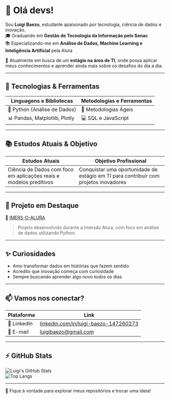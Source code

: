 # 👋 Olá devs!

Sou **Luigi Baezo**, estudante apaixonado por tecnologia, ciência de dados e inovação.  
🎓 Graduando em **Gestão de Tecnologia da Informação pelo Senac**  
📚 Especializando-me em **Análise de Dados, Machine Learning e Inteligência Artificial** pela Alura  

🎯 Atualmente em busca de um **estágio na área de TI**, onde possa aplicar meus conhecimentos e aprender ainda mais sobre os desafios do dia a dia.

---

## 🚀 Tecnologias & Ferramentas

| Linguagens e Bibliotecas | Metodologias e Ferramentas |
|--------------------------|-----------------------------|
| 🐍 Python (Análise de Dados) | 🔄 Metodologias Ágeis |
| 📊 Pandas, Matplotlib, Plotly | 💻 SQL e JavaScript |

---

## 📚 Estudos Atuais & Objetivo

| Estudos Atuais | Objetivo Profissional |
|----------------|------------------------|
| Ciência de Dados com foco em aplicações reais e modelos preditivos | Conquistar uma oportunidade de estágio em TI para contribuir com projetos inovadores |

---

## 🧠 Projeto em Destaque

🔗 [IMERS-O-ALURA](https://github.com/luigiuba/IMERS-O-ALURA)  
> Projeto desenvolvido durante a Imersão Alura, com foco em análise de dados utilizando Python.

---

## ✨ Curiosidades

- Amo transformar dados em histórias que fazem sentido  
- Acredito que inovação começa com curiosidade  
- Sempre buscando aprender algo novo todos os dias  

---

## 📫 Vamos nos conectar?

| Plataforma | Link |
|------------|------|
| 💼 LinkedIn | [linkedin.com/in/luigi-baezo-147260273](https://www.linkedin.com/in/luigi-baezo-147260273) |
| 📧 E-mail | [luigibaezo@gmail.com](mailto:luigibaezo@gmail.com) |

---

## ⚡ GitHub Stats

![Luigi's GitHub Stats](https://github-readme-stats.vercel.app/api?username=luigiuba&show_icons=true&theme=radical)  
![Top Langs](https://github-readme-stats.vercel.app/api/top-langs/?username=luigiuba&layout=compact&theme=radical)

---

💬 Fique à vontade para explorar meus repositórios e trocar uma ideia!
